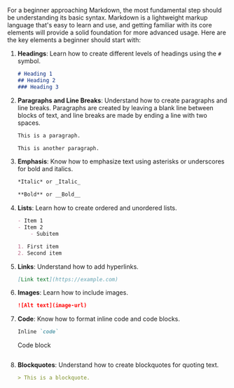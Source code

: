 For a beginner approaching Markdown, the most fundamental step should be understanding its basic syntax. Markdown is a lightweight markup language that's easy to learn and use, and getting familiar with its core elements will provide a solid foundation for more advanced usage. Here are the key elements a beginner should start with:

1. **Headings**: Learn how to create different levels of headings using the `#` symbol.
    ```markdown
    # Heading 1
    ## Heading 2
    ### Heading 3
    ```

2. **Paragraphs and Line Breaks**: Understand how to create paragraphs and line breaks. Paragraphs are created by leaving a blank line between blocks of text, and line breaks are made by ending a line with two spaces.
    ```markdown
    This is a paragraph.

    This is another paragraph.
    ```

3. **Emphasis**: Know how to emphasize text using asterisks or underscores for bold and italics.
    ```markdown
    *Italic* or _Italic_

    **Bold** or __Bold__
    ```

4. **Lists**: Learn how to create ordered and unordered lists.
    ```markdown
    - Item 1
    - Item 2
        - Subitem

    1. First item
    2. Second item
    ```

5. **Links**: Understand how to add hyperlinks.
    ```markdown
    [Link text](https://example.com)
    ```

6. **Images**: Learn how to include images.
    ```markdown
    ![Alt text](image-url)
    ```

7. **Code**: Know how to format inline code and code blocks.
    ```markdown
    Inline `code`

    ```
    Code block
    ```
    ```

8. **Blockquotes**: Understand how to create blockquotes for quoting text.
    ```markdown
    > This is a blockquote.
    ```


